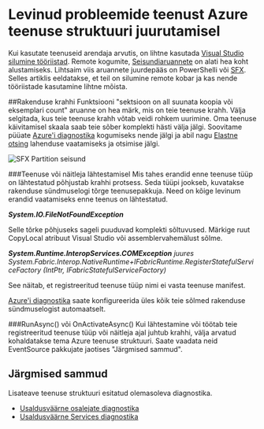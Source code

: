 <properties
   pageTitle="Sündmuste jälgimise tõrkeotsingu | Microsoft Azure'i"
   description="Ilmnes juurutamine teenust Microsoft Azure teenuse struktuuri levinumaid probleeme."
   services="service-fabric"
   documentationCenter=".net"
   authors="mattrowmsft"
   manager="timlt"
   editor=""/>

<tags
   ms.service="service-fabric"
   ms.devlang="dotnet"
   ms.topic="article"
   ms.tgt_pltfrm="NA"
   ms.workload="NA"
   ms.date="03/31/2016"
   ms.author="mattrow"/>


# <a name="troubleshoot-common-issues-when-you-deploy-services-on-azure-service-fabric"></a>Levinud probleemide teenust Azure teenuse struktuuri juurutamisel

Kui kasutate teenuseid arendaja arvutis, on lihtne kasutada [Visual Studio silumine tööriistad](service-fabric-diagnostics-how-to-monitor-and-diagnose-services-locally.md). Remote kogumite, [Seisundiaruannete](service-fabric-view-entities-aggregated-health.md) on alati hea koht alustamiseks. Lihtsaim viis aruannete juurdepääs on PowerShelli või [SFX](service-fabric-visualizing-your-cluster.md). Selles artiklis eeldatakse, et teil on silumine remote kobar ja kas nende tööriistade kasutamine lihtne mõista.

##<a name="application-crash"></a>Rakenduse krahhi
Funktsiooni "sektsioon on all suunata koopia või eksemplari count" aruanne on hea märk, mis on teie teenuse krahh. Välja selgitada, kus teie teenuse krahh võtab veidi rohkem uurimine. Oma teenuse käivitamisel skaala saab teie sõber komplekti hästi välja jälgi.  Soovitame püüate [Azure'i diagnostika](service-fabric-diagnostics-how-to-setup-wad.md) kogumiseks nende jälgi ja abil nagu [Elastne otsing](service-fabric-diagnostic-how-to-use-elasticsearch.md) lahenduse vaatamiseks ja otsimise jälgi.

![SFX Partition seisund](./media/service-fabric-diagnostics-troubleshoot-common-scenarios/crashNewApp.png)

###<a name="during-service-or-actor-initialization"></a>Teenuse või näitleja lähtestamisel
Mis tahes erandid enne teenuse tüüp on lähtestatud põhjustab krahhi protsess. Seda tüüpi jookseb, kuvatakse rakenduse sündmuselogi tõrge teenusepakkuja.
Need on kõige levinum erandid vaatamiseks enne teenus on lähtestatud.

***System.IO.FileNotFoundException***

Selle tõrke põhjuseks sageli puuduvad komplekti sõltuvused. Märkige ruut CopyLocal atribuut Visual Studio või assemblervahemälust sõlme.

***System.Runtime.InteropServices.COMException***
 *juures System.Fabric.Interop.NativeRuntime+IFabricRuntime.RegisterStatefulServiceFactory (IntPtr, IFabricStatefulServiceFactory)*
 
 See näitab, et registreeritud teenuse tüüp nimi ei vasta teenuse manifest.

[Azure'i diagnostika](service-fabric-diagnostics-how-to-setup-wad.md) saate konfigureerida üles kõik teie sõlmed rakenduse sündmuselogist automaatselt.

###<a name="runasync-or-onactivateasync"></a>RunAsync() või OnActivateAsync()
Kui lähtestamine või töötab teie registreeritud teenuse tüüp või näitleja ajal juhtub krahhi, välja arvatud kohaldatakse tema Azure teenuse struktuuri. Saate vaadata neid EventSource pakkujate jaotises "Järgmised sammud".

## <a name="next-steps"></a>Järgmised sammud

Lisateave teenuse struktuuri esitatud olemasoleva diagnostika.

* [Usaldusväärne osalejate diagnostika](service-fabric-reliable-actors-diagnostics.md)
* [Usaldusväärne Services diagnostika](service-fabric-reliable-services-diagnostics.md)

